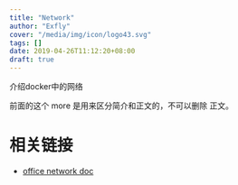 ```yaml
---
title: "Network"
author: "Exfly"
cover: "/media/img/icon/logo43.svg"
tags: []
date: 2019-04-26T11:12:20+08:00
draft: true
---
```


介绍docker中的网络

<!--more-->

前面的这个 more 是用来区分简介和正文的，不可以删除
正文。

# 相关链接

- [office network doc](https://success.docker.com/article/networking)
